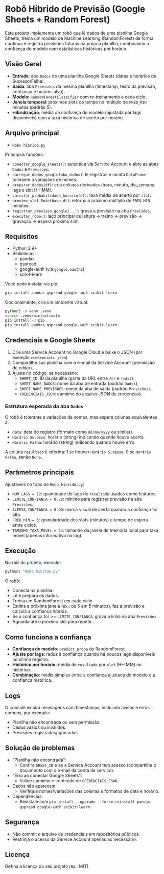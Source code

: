 # Robô Híbrido de Previsão (Google Sheets + Random Forest)

Este projeto implementa um robô que lê dados de uma planilha Google Sheets, treina um modelo de Machine Learning (RandomForest) de forma contínua e registra previsões futuras na própria planilha, combinando a confiança do modelo com estatísticas históricas por horário.

## Visão Geral
- **Entrada**: aba `Dados` de uma planilha Google Sheets (datas e horários de Sucesso/Falha).
- **Saída**: aba `Previsões` da mesma planilha (timestamp, texto da previsão, confiança e horário-alvo).
- **Modelo**: `RandomForestClassifier` com re-treinamento a cada ciclo.
- **Janela temporal**: próximos slots de tempo no múltiplo de `FREQ_MIN` minutos (padrão 5).
- **Hibridização**: média da confiança do modelo (ajustada por lags disponíveis) com a taxa histórica de acerto por horário.

## Arquivo principal
- `Robo hibrido.py`

Principais funções:
- `conectar_google_sheets()`: autentica via Service Account e abre as abas `Dados` e `Previsões`.
- `carregar_dados_google(aba_dados)`: lê registros e monta `DataFrame` tolerante a variações de nomes.
- `preparar_dados(df)`: cria colunas derivadas (hora, minuto, dia_semana, lags e slot HH:MM).
- `calcular_probabilidade_horario(df)`: taxa média de acerto por `slot`.
- `proximo_slot_5min(base_dt)`: retorna o próximo múltiplo de `FREQ_MIN` minutos.
- `registrar_previsao_google(...)`: grava a previsão na aba `Previsões`.
- `executar_robo()`: laço principal de leitura → treino → previsão → gravação → espera próximo slot.

## Requisitos
- Python 3.9+
- Bibliotecas:
  - pandas
  - gspread
  - google-auth (via `google.oauth2`)
  - scikit-learn

Você pode instalar via pip:

```bash
pip install pandas gspread google-auth scikit-learn
```

Opcionalmente, crie um ambiente virtual:

```bash
python3 -m venv .venv
source .venv/bin/activate
pip install -U pip
pip install pandas gspread google-auth scikit-learn
```

## Credenciais e Google Sheets
1. Crie uma Service Account no Google Cloud e baixe o JSON (por exemplo `credenciais.json`).
2. Compartilhe sua planilha com o e-mail da Service Account (permissão de editor).
3. Ajuste no código, se necessário:
   - `SHEET_ID`: ID da planilha (parte da URL entre `/d/` e `/edit`).
   - `SHEET_NAME_DADOS`: nome da aba de entrada (padrão `Dados`).
   - `SHEET_NAME_PREVISOES`: nome da aba de saída (padrão `Previsões`).
   - `CREDENCIAIS_JSON`: caminho do arquivo JSON de credenciais.

### Estrutura esperada da aba `Dados`
O robô é tolerante a variações de nomes, mas espera colunas equivalentes a:
- `data`: data do registro (formato como `dd/mm/yyyy` ou similar).
- `Horário Sucesso`: horário (string) indicando quando houve acerto.
- `Horário Falha`: horário (string) indicando quando houve erro.

A coluna `resultado` é inferida: 1 se houver `Horário Sucesso`, 0 se `Horário Falha`, senão `None`.

## Parâmetros principais
Ajustáveis no topo de `Robo hibrido.py`:
- `NUM_LAGS = 12`: quantidade de lags de `resultado` usados como features.
- `LIMITE_CONFIANCA = 0.70`: mínimo para registrar previsão na aba `Previsões`.
- `ALERTA_CONFIANCA = 0.90`: marca visual de alerta quando a confiança for alta.
- `FREQ_MIN = 5`: granularidade dos slots (minutos) e tempo de espera entre ciclos.
- `TAMANHO_TAXA_MOVEL = 24`: tamanho da janela de memória local para taxa móvel (apenas informativo no log).

## Execução
Na raiz do projeto, execute:

```bash
python3 "Robo hibrido.py"
```

O robô:
- Conecta na planilha.
- Lê e prepara os dados.
- Treina um RandomForest em cada ciclo.
- Estima a próxima janela (ex.: de 5 em 5 minutos), faz a previsão e calcula a confiança híbrida.
- Se a confiança for >= `LIMITE_CONFIANCA`, grava a linha na aba `Previsões`.
- Aguarda até o próximo slot para repetir.

## Como funciona a confiança
- **Confiança do modelo**: `predict_proba` do RandomForest.
- **Ajuste por lags**: reduz a confiança quando há poucos lags disponíveis no último registro.
- **Histórico por horário**: média de `resultado` por `slot` (HH:MM) no histórico.
- **Combinação**: média simples entre a confiança ajustada do modelo e a confiança histórica.

## Logs
O console exibirá mensagens com timestamps, incluindo avisos e erros comuns, por exemplo:
- Planilha não encontrada ou sem permissão.
- Dados vazios ou inválidos.
- Previsões registradas/ignoradas.

## Solução de problemas
- "Planilha não encontrada":
  - Confira `SHEET_ID` e se a Service Account tem acesso (compartilhe o documento com o e-mail da conta de serviço).
- "Erro ao conectar Google Sheets":
  - Valide caminho e conteúdo de `CREDENCIAIS_JSON`.
- Dados não aparecem:
  - Verifique nomes/variações das colunas e formatos de data e horário.
- Dependências:
  - Reinstale com `pip install --upgrade --force-reinstall pandas gspread google-auth scikit-learn`.

## Segurança
- Não commit o arquivo de credenciais em repositórios públicos.
- Restrinja o acesso da Service Account apenas ao necessário.

## Licença
Defina a licença do seu projeto (ex.: MIT).
